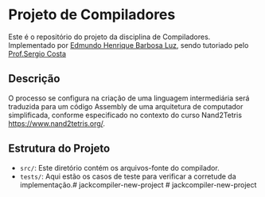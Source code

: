 

# Projeto de Compiladores 

Este é o repositório do projeto da disciplina de Compiladores. Implementado por [Edmundo  Henrique Barbosa Luz](https://github.com/Joaofelipe14), sendo tutoriado pelo [Prof.Sergio Costa](https://profsergiocosta.notion.site/Construindo-Compiladores-com-Nand2Tetris-193b291e3e02443984aeecc796682cfc)

## Descrição

O processo se configura na criação de uma linguagem intermediária será traduzida para um código Assembly de uma arquitetura de computador simplificada, conforme especificado no contexto do curso Nand2Tetris https://www.nand2tetris.org/.

## Estrutura do Projeto

- `src/`: Este diretório contém os arquivos-fonte do compilador.
- `tests/`: Aqui estão os casos de teste para verificar a corretude da implementação.#   j a c k c o m p i l e r - n e w - p r o j e c t  
 #   j a c k c o m p i l e r - n e w - p r o j e c t  
 